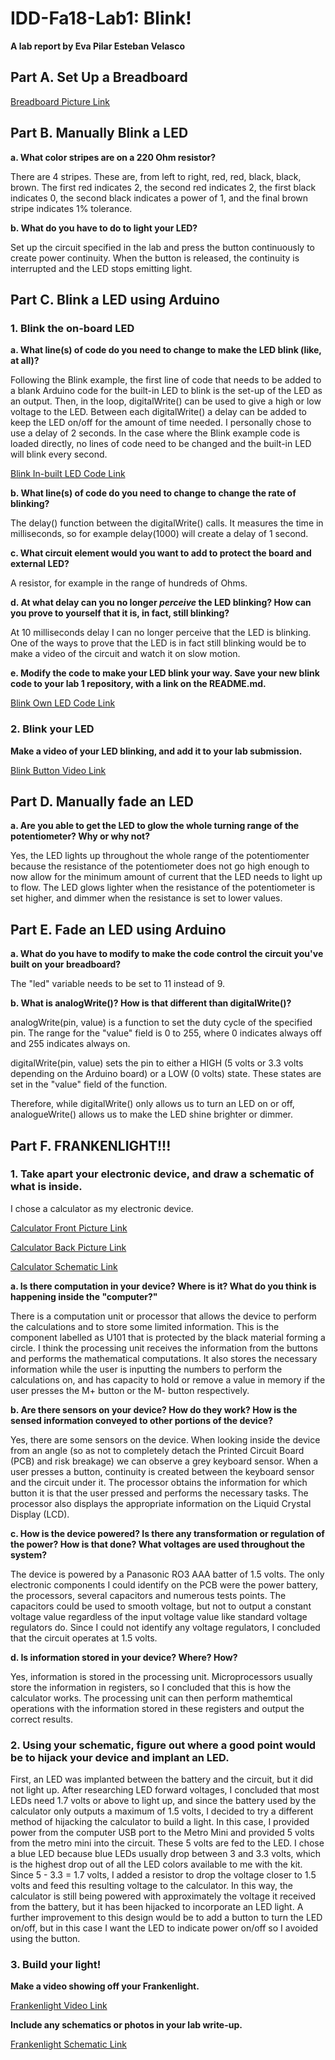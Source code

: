 # IDD-Fa18-Lab1: Blink!

**A lab report by Eva Pilar Esteban Velasco**

## Part A. Set Up a Breadboard

[Breadboard Picture Link](Breadboard_A.jpeg)


## Part B. Manually Blink a LED

**a. What color stripes are on a 220 Ohm resistor?**
 
There are 4 stripes. These are, from left to right, red, red, black, black, brown. The first red indicates 2, the second red indicates 2, the first black indicates 0, the second black indicates a power of 1, and the final brown stripe indicates 1% tolerance. 
 
**b. What do you have to do to light your LED?**

Set up the circuit specified in the lab and press the button continuously to create power continuity. When the button is released, the continuity is interrupted and the LED stops emitting light.

## Part C. Blink a LED using Arduino

### 1. Blink the on-board LED

**a. What line(s) of code do you need to change to make the LED blink (like, at all)?**

Following the Blink example, the first line of code that needs to be added to a blank Arduino code for the built-in LED to blink is the set-up of the LED as an output. Then, in the loop, digitalWrite() can be used to give a high or low voltage to the LED. Between each digitalWrite() a delay can be added to keep the LED on/off for the amount of time needed. I personally chose to use a delay of 2 seconds. In the case where the Blink example code is loaded directly, no lines of code need to be changed and the built-in LED will blink every second.

[Blink In-built LED Code Link](Inbuilt_Blink.png)

**b. What line(s) of code do you need to change to change the rate of blinking?**

The delay() function between the digitalWrite() calls. It measures the time in milliseconds, so for example delay(1000) will create a delay of 1 second.

**c. What circuit element would you want to add to protect the board and external LED?**

A resistor, for example in the range of hundreds of Ohms. 
 
**d. At what delay can you no longer *perceive* the LED blinking? How can you prove to yourself that it is, in fact, still blinking?**

At 10 milliseconds delay I can no longer perceive that the LED is blinking. One of the ways to prove that the LED is in fact still blinking would be to make a video of the circuit and watch it on slow motion.

**e. Modify the code to make your LED blink your way. Save your new blink code to your lab 1 repository, with a link on the README.md.**

[Blink Own LED Code Link](Blink_Lab1.ino)

### 2. Blink your LED

**Make a video of your LED blinking, and add it to your lab submission.**

[Blink Button Video Link](Blink_C2_Muted.mp4)


## Part D. Manually fade an LED

**a. Are you able to get the LED to glow the whole turning range of the potentiometer? Why or why not?**

Yes, the LED lights up throughout the whole range of the potentiomenter because the resistance of the potentiometer does not go high enough to now allow for the minimum amount of current that the LED needs to light up to flow. The LED glows lighter when the resistance of the potentiometer is set higher, and dimmer when the resistance is set to lower values. 

## Part E. Fade an LED using Arduino

**a. What do you have to modify to make the code control the circuit you've built on your breadboard?**

The "led" variable needs to be set to 11 instead of 9. 

**b. What is analogWrite()? How is that different than digitalWrite()?**

analogWrite(pin, value) is a function to set the duty cycle of the specified pin. The range for the "value" field is 0 to 255, where 0 indicates always off and 255 indicates always on.

digitalWrite(pin, value) sets the pin to either a HIGH (5 volts or 3.3 volts depending on the Arduino board) or a LOW (0 volts) state. These states are set in the "value" field of the function.

Therefore, while digitalWrite() only allows us to turn an LED on or off, analogueWrite() allows us to make the LED shine brighter or dimmer.

## Part F. FRANKENLIGHT!!!

### 1. Take apart your electronic device, and draw a schematic of what is inside. 

I chose a calculator as my electronic device.

[Calculator Front Picture Link](Calculator_Front.jpeg)  

[Calculator Back Picture Link](Calculator_Back.jpeg)  

[Calculator Schematic Link](Calculator_Diagram.jpeg)

**a. Is there computation in your device? Where is it? What do you think is happening inside the "computer?"**

There is a computation unit or processor that allows the device to perform the calculations and to store some limited information. This is the component labelled as U101 that is protected by the black material forming a circle. I think the processing unit receives the information from the buttons and performs the mathematical computations. It also stores the necessary information while the user is inputting the numbers to perform the calculations on, and has capacity to hold or remove a value in memory if the user presses the M+ button or the M- button respectively.

**b. Are there sensors on your device? How do they work? How is the sensed information conveyed to other portions of the device?**

Yes, there are some sensors on the device. When looking inside the device from an angle (so as not to completely detach the Printed Circuit Board (PCB) and risk breakage) we can observe a grey keyboard sensor. When a user presses a button, continuity is created between the keyboard sensor and the circuit under it. The processor obtains the information for which button it is that the user pressed and performs the necessary tasks. The processor also displays the appropriate information on the Liquid Crystal Display (LCD). 

**c. How is the device powered? Is there any transformation or regulation of the power? How is that done? What voltages are used throughout the system?**

The device is powered by a Panasonic RO3 AAA batter of 1.5 volts. The only electronic components I could identify on the PCB were the power battery, the processors, several capacitors and numerous tests points. The capacitors could be used to smooth voltage, but not to output a constant voltage value regardless of the input voltage value like standard voltage regulators do. Since I could not identify any voltage regulators, I concluded that the circuit operates at 1.5 volts. 

**d. Is information stored in your device? Where? How?**

Yes, information is stored in the processing unit. Microprocessors usually store the information in registers, so I concluded that this is how the calculator works. The processing unit can then perform mathemtical operations with the information stored in these registers and output the correct results. 

### 2. Using your schematic, figure out where a good point would be to hijack your device and implant an LED.

First, an LED was implanted between the battery and the circuit, but it did not light up. After researching LED forward voltages, I concluded that most LEDs need 1.7 volts or above to light up, and since the battery used by the calculator only outputs a maximum of 1.5 volts, I decided to try a different method of hijacking the calculator to build a light. In this case, I provided power from the computer USB port to the Metro Mini and provided 5 volts from the metro mini into the circuit. These 5 volts are fed to the LED. I chose a blue LED because blue LEDs usually drop between 3 and 3.3 volts, which is the highest drop out of all the LED colors available to me with the kit. Since 5 - 3.3 = 1.7 volts, I added a resistor to drop the voltage closer to 1.5 volts and feed this resulting voltage to the calculator. In this way, the calculator is still being powered with approximately the voltage it received from the battery, but it has been hijacked to incorporate an LED light. A further improvement to this design would be to add a button to turn the LED on/off, but in this case I want the LED to indicate power on/off so I avoided using the button.

### 3. Build your light!

**Make a video showing off your Frankenlight.**

[Frankenlight Video Link](Frankenlight_3.mp4)

**Include any schematics or photos in your lab write-up.**

[Frankenlight Schematic Link](Frankenlight_Diagram.jpeg)

